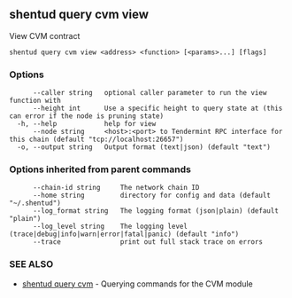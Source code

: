 ## shentud query cvm view

View CVM contract

```
shentud query cvm view <address> <function> [<params>...] [flags]
```

### Options

```
      --caller string   optional caller parameter to run the view function with
      --height int      Use a specific height to query state at (this can error if the node is pruning state)
  -h, --help            help for view
      --node string     <host>:<port> to Tendermint RPC interface for this chain (default "tcp://localhost:26657")
  -o, --output string   Output format (text|json) (default "text")
```

### Options inherited from parent commands

```
      --chain-id string     The network chain ID
      --home string         directory for config and data (default "~/.shentud")
      --log_format string   The logging format (json|plain) (default "plain")
      --log_level string    The logging level (trace|debug|info|warn|error|fatal|panic) (default "info")
      --trace               print out full stack trace on errors
```

### SEE ALSO

* [shentud query cvm](shentud_query_cvm.md)	 - Querying commands for the CVM module


